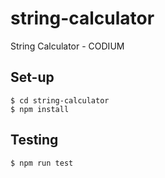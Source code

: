 # string-calculator
String Calculator - CODIUM

## Set-up
```
$ cd string-calculator
$ npm install
```

## Testing
```
$ npm run test
```
